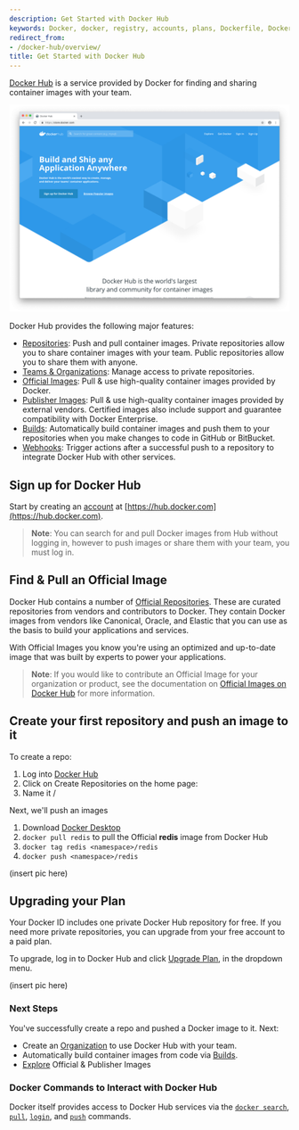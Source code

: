 ```yaml
---
description: Get Started with Docker Hub
keywords: Docker, docker, registry, accounts, plans, Dockerfile, Docker Hub, docs, documentation, accounts, organizations, repositories, groups, teams
redirect_from:
- /docker-hub/overview/
title: Get Started with Docker Hub
---
```


[Docker Hub](https://hub.docker.com) is a service provided by Docker for finding and sharing container images with your team.

![Docker Hub Landing Page](/docker-hub/images/getting-started.png)

Docker Hub provides the following major features:

* [Repositories](/docker-hub/repos.md): Push and pull container images. Private
  repositories allow you to share container images with your team. Public
  repositories allow you to share them with anyone.
* [Teams & Organizations](/docker-hub/orgs.md): Manage access to private repositories.
* [Official Images](/docker-hub/official_images.md): Pull & use high-quality container images provided by Docker.
* [Publisher Images](/docker-hub/publish/customer_faq.md): Pull & use high-quality container
  images provided by external vendors. Certified images also include support and guarantee
  compatibility with Docker Enterprise.
* [Builds](/docker-hub/builds.md): Automatically build container images and push them to your repositories when you make changes to code in GitHub or BitBucket.
* [Webhooks](/docker-hub/webhooks.md): Trigger actions after a successful push
  to a repository to integrate Docker Hub with other services.


## Sign up for Docker Hub

Start by creating an [account](/docker-hub/accounts.md) at [https://hub.docker.com](https://hub.docker.com).

> **Note**: You can search for and pull Docker images from Hub without logging
> in, however to push images or share them with your team, you must log in.

## Find & Pull an Official Image

Docker Hub contains a number of [Official
Repositories](http://hub.docker.com/explore/). These are curated repositories from vendors and contributors to Docker. They contain Docker images from vendors like Canonical, Oracle, and Elastic that you can use as the basis to build your applications and services.

With Official Images you know you're using an optimized and
up-to-date image that was built by experts to power your applications.

> **Note**: If you would like to contribute an Official Image for your
> organization or product, see the documentation on
> [Official Images on Docker Hub](/docker-hub/official_images.md) for more
> information.

## Create your first repository and push an image to it

To create a repo:
1. Log into [Docker Hub](https://hub.docker.com)
2. Click on Create Repositories on the home page:
3. Name it <your namespace>/<redis>

Next, we'll push an images

1. Download [Docker Desktop](https://docker.com/get-started)
2. `docker pull redis` to pull the Official **redis** image from Docker Hub
3. `docker tag redis <namespace>/redis`
4. `docker push <namespace>/redis`

(insert pic here)

## Upgrading your Plan

Your Docker ID includes one private Docker Hub repository for free. If you need
more private repositories, you can upgrade from your free account to a paid
plan.

To upgrade, log in to Docker Hub and click [Upgrade Plan](https://hub.docker.com/account/billing-plans/), in the dropdown menu.

(insert pic here)

### Next Steps

You've successfully create a repo and pushed a Docker image to it. Next:
- Create an [Organization](/docker-hub/orgs.md) to use Docker Hub with your team.
- Automatically build container images from code via [Builds](/docker-hub/builds/index.md).
- [Explore](https://hub.docker.com/explore) Official & Publisher Images

### Docker Commands to Interact with Docker Hub
Docker itself provides access to Docker Hub services via the
[`docker search`](/engine/reference/commandline/search.md),
[`pull`](/engine/reference/commandline/pull.md),
[`login`](/engine/reference/commandline/login.md), and
[`push`](/engine/reference/commandline/push.md) commands.
